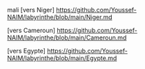 mali
[vers Niger] https://github.com/Youssef-NAIM/labyrinthe/blob/main/Niger.md

[vers Cameroun] https://github.com/Youssef-NAIM/labyrinthe/blob/main/Cameroun.md

[vers Egypte] https://github.com/Youssef-NAIM/labyrinthe/blob/main/Egypte.md